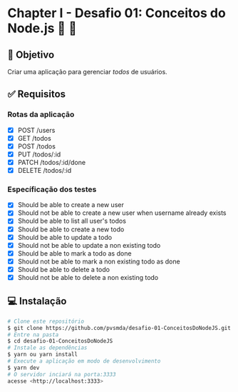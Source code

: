#  Chapter I - Desafio 01: Conceitos do Node.js :rocket: :purple_heart:

## :dart: Objetivo

Criar uma aplicação para gerenciar *todos* de usuários.

## :white_check_mark: Requisitos

### Rotas da aplicação
- [x] POST /users
- [x] GET /todos
- [x] POST /todos
- [x] PUT /todos/:id
- [x] PATCH /todos/:id/done
- [x] DELETE /todos/:id

### Específicação dos testes
- [x] Should be able to create a new user
- [x] Should not be able to create a new user when username already exists
- [x] Should be able to list all user's todos
- [x] Should be able to create a new todo
- [x] Should be able to update a todo
- [x] Should not be able to update a non existing todo
- [x] Should be able to mark a todo as done
- [x] Should not be able to mark a non existing todo as done
- [x] Should be able to delete a todo
- [x] Should not be able to delete a non existing todo

## :computer: Instalação ##

```bash
# Clone este repositório
$ git clone https://github.com/pvsmda/desafio-01-ConceitosDoNodeJS.git
# Entre na pasta
$ cd desafio-01-ConceitosDoNodeJS
# Instale as dependências
$ yarn ou yarn install
# Execute a aplicação em modo de desenvolvimento
$ yarn dev
# O servidor inciará na porta:3333
acesse <http://localhost:3333>
```
